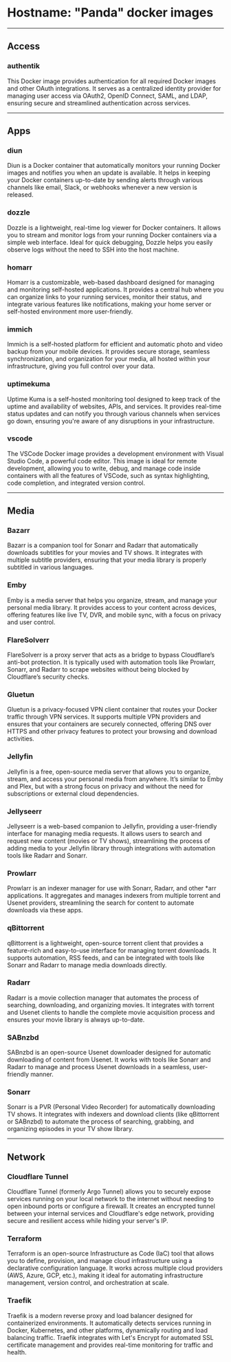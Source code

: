 # Hostname: "Panda" docker images
---
## Access
### authentik
This Docker image provides authentication for all required Docker images and other OAuth integrations. It serves as a centralized identity provider for managing user access via OAuth2, OpenID Connect, SAML, and LDAP, ensuring secure and streamlined authentication across services.

---
## Apps
### diun
Diun is a Docker container that automatically monitors your running Docker images and notifies you when an update is available. It helps in keeping your Docker containers up-to-date by sending alerts through various channels like email, Slack, or webhooks whenever a new version is released.
### dozzle
Dozzle is a lightweight, real-time log viewer for Docker containers. It allows you to stream and monitor logs from your running Docker containers via a simple web interface. Ideal for quick debugging, Dozzle helps you easily observe logs without the need to SSH into the host machine.
### homarr
Homarr is a customizable, web-based dashboard designed for managing and monitoring self-hosted applications. It provides a central hub where you can organize links to your running services, monitor their status, and integrate various features like notifications, making your home server or self-hosted environment more user-friendly.
### immich
Immich is a self-hosted platform for efficient and automatic photo and video backup from your mobile devices. It provides secure storage, seamless synchronization, and organization for your media, all hosted within your infrastructure, giving you full control over your data.
### uptimekuma
Uptime Kuma is a self-hosted monitoring tool designed to keep track of the uptime and availability of websites, APIs, and services. It provides real-time status updates and can notify you through various channels when services go down, ensuring you're aware of any disruptions in your infrastructure.
### vscode
The VSCode Docker image provides a development environment with Visual Studio Code, a powerful code editor. This image is ideal for remote development, allowing you to write, debug, and manage code inside containers with all the features of VSCode, such as syntax highlighting, code completion, and integrated version control.

---
## Media
### Bazarr
Bazarr is a companion tool for Sonarr and Radarr that automatically downloads subtitles for your movies and TV shows. It integrates with multiple subtitle providers, ensuring that your media library is properly subtitled in various languages.
### Emby
Emby is a media server that helps you organize, stream, and manage your personal media library. It provides access to your content across devices, offering features like live TV, DVR, and mobile sync, with a focus on privacy and user control.
### FlareSolverr
FlareSolverr is a proxy server that acts as a bridge to bypass Cloudflare’s anti-bot protection. It is typically used with automation tools like Prowlarr, Sonarr, and Radarr to scrape websites without being blocked by Cloudflare’s security checks.
### Gluetun
Gluetun is a privacy-focused VPN client container that routes your Docker traffic through VPN services. It supports multiple VPN providers and ensures that your containers are securely connected, offering DNS over HTTPS and other privacy features to protect your browsing and download activities.
### Jellyfin
Jellyfin is a free, open-source media server that allows you to organize, stream, and access your personal media from anywhere. It’s similar to Emby and Plex, but with a strong focus on privacy and without the need for subscriptions or external cloud dependencies.
### Jellyseerr
Jellyseerr is a web-based companion to Jellyfin, providing a user-friendly interface for managing media requests. It allows users to search and request new content (movies or TV shows), streamlining the process of adding media to your Jellyfin library through integrations with automation tools like Radarr and Sonarr.
### Prowlarr
Prowlarr is an indexer manager for use with Sonarr, Radarr, and other *arr applications. It aggregates and manages indexers from multiple torrent and Usenet providers, streamlining the search for content to automate downloads via these apps.
### qBittorrent
qBittorrent is a lightweight, open-source torrent client that provides a feature-rich and easy-to-use interface for managing torrent downloads. It supports automation, RSS feeds, and can be integrated with tools like Sonarr and Radarr to manage media downloads directly.
### Radarr
Radarr is a movie collection manager that automates the process of searching, downloading, and organizing movies. It integrates with torrent and Usenet clients to handle the complete movie acquisition process and ensures your movie library is always up-to-date.
### SABnzbd
SABnzbd is an open-source Usenet downloader designed for automatic downloading of content from Usenet. It works with tools like Sonarr and Radarr to manage and process Usenet downloads in a seamless, user-friendly manner.
### Sonarr
Sonarr is a PVR (Personal Video Recorder) for automatically downloading TV shows. It integrates with indexers and download clients (like qBittorrent or SABnzbd) to automate the process of searching, grabbing, and organizing episodes in your TV show library.

---
## Network
### Cloudflare Tunnel
Cloudflare Tunnel (formerly Argo Tunnel) allows you to securely expose services running on your local network to the internet without needing to open inbound ports or configure a firewall. It creates an encrypted tunnel between your internal services and Cloudflare's edge network, providing secure and resilient access while hiding your server's IP.
### Terraform
Terraform is an open-source Infrastructure as Code (IaC) tool that allows you to define, provision, and manage cloud infrastructure using a declarative configuration language. It works across multiple cloud providers (AWS, Azure, GCP, etc.), making it ideal for automating infrastructure management, version control, and orchestration at scale.
### Traefik
Traefik is a modern reverse proxy and load balancer designed for containerized environments. It automatically detects services running in Docker, Kubernetes, and other platforms, dynamically routing and load balancing traffic. Traefik integrates with Let's Encrypt for automated SSL certificate management and provides real-time monitoring for traffic and health.